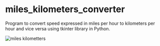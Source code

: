 # miles_kilometers_converter
Program to convert speed expressed in miles per hour to kilometers per hour and vice versa using tkinter library in Python.

![miles kilometters](https://user-images.githubusercontent.com/70575169/161123929-70bcd5c2-1646-4a1f-ac08-35c472a0d996.jpg)
